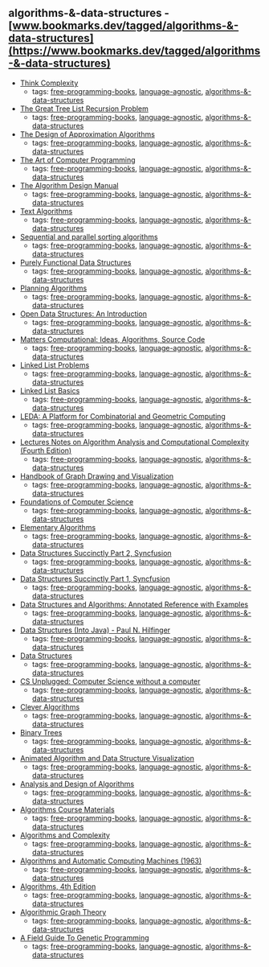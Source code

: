 algorithms-&-data-structures - [www.bookmarks.dev/tagged/algorithms-&-data-structures](https://www.bookmarks.dev/tagged/algorithms-&-data-structures)
---
* [Think Complexity](http://greenteapress.com/complexity/)
    * tags: [free-programming-books](../tagged/free-programming-books.md), [language-agnostic](../tagged/language-agnostic.md), [algorithms-&-data-structures](../tagged/algorithms-&-data-structures.md)
* [The Great Tree List Recursion Problem](http://cslibrary.stanford.edu/109/TreeListRecursion.pdf)
    * tags: [free-programming-books](../tagged/free-programming-books.md), [language-agnostic](../tagged/language-agnostic.md), [algorithms-&-data-structures](../tagged/algorithms-&-data-structures.md)
* [The Design of Approximation Algorithms](http://www.designofapproxalgs.com/book.pdf)
    * tags: [free-programming-books](../tagged/free-programming-books.md), [language-agnostic](../tagged/language-agnostic.md), [algorithms-&-data-structures](../tagged/algorithms-&-data-structures.md)
* [The Art of Computer Programming](http://www.cs.utsa.edu/~wagner/knuth/)
    * tags: [free-programming-books](../tagged/free-programming-books.md), [language-agnostic](../tagged/language-agnostic.md), [algorithms-&-data-structures](../tagged/algorithms-&-data-structures.md)
* [The Algorithm Design Manual](http://www8.cs.umu.se/kurser/TDBAfl/VT06/algorithms/BOOK/BOOK/BOOK.HTM)
    * tags: [free-programming-books](../tagged/free-programming-books.md), [language-agnostic](../tagged/language-agnostic.md), [algorithms-&-data-structures](../tagged/algorithms-&-data-structures.md)
* [Text Algorithms](http://igm.univ-mlv.fr/~mac/REC/text-algorithms.pdf)
    * tags: [free-programming-books](../tagged/free-programming-books.md), [language-agnostic](../tagged/language-agnostic.md), [algorithms-&-data-structures](../tagged/algorithms-&-data-structures.md)
* [Sequential and parallel sorting algorithms](http://www.inf.fh-flensburg.de/lang/algorithmen/sortieren/algoen.htm)
    * tags: [free-programming-books](../tagged/free-programming-books.md), [language-agnostic](../tagged/language-agnostic.md), [algorithms-&-data-structures](../tagged/algorithms-&-data-structures.md)
* [Purely Functional Data Structures](http://www.cs.cmu.edu/~rwh/theses/okasaki.pdf)
    * tags: [free-programming-books](../tagged/free-programming-books.md), [language-agnostic](../tagged/language-agnostic.md), [algorithms-&-data-structures](../tagged/algorithms-&-data-structures.md)
* [Planning Algorithms](http://planning.cs.uiuc.edu)
    * tags: [free-programming-books](../tagged/free-programming-books.md), [language-agnostic](../tagged/language-agnostic.md), [algorithms-&-data-structures](../tagged/algorithms-&-data-structures.md)
* [Open Data Structures: An Introduction](http://opendatastructures.org)
    * tags: [free-programming-books](../tagged/free-programming-books.md), [language-agnostic](../tagged/language-agnostic.md), [algorithms-&-data-structures](../tagged/algorithms-&-data-structures.md)
* [Matters Computational: Ideas, Algorithms, Source Code](http://www.jjj.de/fxt/fxtbook.pdf)
    * tags: [free-programming-books](../tagged/free-programming-books.md), [language-agnostic](../tagged/language-agnostic.md), [algorithms-&-data-structures](../tagged/algorithms-&-data-structures.md)
* [Linked List Problems](http://cslibrary.stanford.edu/105/LinkedListProblems.pdf)
    * tags: [free-programming-books](../tagged/free-programming-books.md), [language-agnostic](../tagged/language-agnostic.md), [algorithms-&-data-structures](../tagged/algorithms-&-data-structures.md)
* [Linked List Basics](http://cslibrary.stanford.edu/103/LinkedListBasics.pdf)
    * tags: [free-programming-books](../tagged/free-programming-books.md), [language-agnostic](../tagged/language-agnostic.md), [algorithms-&-data-structures](../tagged/algorithms-&-data-structures.md)
* [LEDA: A Platform for Combinatorial and Geometric Computing](http://people.mpi-inf.mpg.de/~mehlhorn/LEDAbook.html)
    * tags: [free-programming-books](../tagged/free-programming-books.md), [language-agnostic](../tagged/language-agnostic.md), [algorithms-&-data-structures](../tagged/algorithms-&-data-structures.md)
* [Lectures Notes on Algorithm Analysis and Computational Complexity (Fourth Edition)](https://larc.unt.edu/ian/books/free/license.html)
    * tags: [free-programming-books](../tagged/free-programming-books.md), [language-agnostic](../tagged/language-agnostic.md), [algorithms-&-data-structures](../tagged/algorithms-&-data-structures.md)
* [Handbook of Graph Drawing and Visualization](https://cs.brown.edu/~rt/gdhandbook/)
    * tags: [free-programming-books](../tagged/free-programming-books.md), [language-agnostic](../tagged/language-agnostic.md), [algorithms-&-data-structures](../tagged/algorithms-&-data-structures.md)
* [Foundations of Computer Science](http://infolab.stanford.edu/~ullman/focs.html)
    * tags: [free-programming-books](../tagged/free-programming-books.md), [language-agnostic](../tagged/language-agnostic.md), [algorithms-&-data-structures](../tagged/algorithms-&-data-structures.md)
* [Elementary Algorithms](https://github.com/liuxinyu95/AlgoXY)
    * tags: [free-programming-books](../tagged/free-programming-books.md), [language-agnostic](../tagged/language-agnostic.md), [algorithms-&-data-structures](../tagged/algorithms-&-data-structures.md)
* [Data Structures Succinctly Part 2, Syncfusion](https://www.syncfusion.com/resources/techportal/ebooks/datastructurespart2)
    * tags: [free-programming-books](../tagged/free-programming-books.md), [language-agnostic](../tagged/language-agnostic.md), [algorithms-&-data-structures](../tagged/algorithms-&-data-structures.md)
* [Data Structures Succinctly Part 1, Syncfusion](https://www.syncfusion.com/resources/techportal/ebooks/datastructurespart1)
    * tags: [free-programming-books](../tagged/free-programming-books.md), [language-agnostic](../tagged/language-agnostic.md), [algorithms-&-data-structures](../tagged/algorithms-&-data-structures.md)
* [Data Structures and Algorithms: Annotated Reference with Examples](http://lib.mdp.ac.id/ebook/Karya%20Umum/Dsa.pdf)
    * tags: [free-programming-books](../tagged/free-programming-books.md), [language-agnostic](../tagged/language-agnostic.md), [algorithms-&-data-structures](../tagged/algorithms-&-data-structures.md)
* [Data Structures (Into Java) - Paul N. Hilfinger](http://www-inst.eecs.berkeley.edu/~cs61b/fa14/book2/data-structures.pdf)
    * tags: [free-programming-books](../tagged/free-programming-books.md), [language-agnostic](../tagged/language-agnostic.md), [algorithms-&-data-structures](../tagged/algorithms-&-data-structures.md)
* [Data Structures](http://www.cse.iitd.ernet.in/~suban/cs130/index.html)
    * tags: [free-programming-books](../tagged/free-programming-books.md), [language-agnostic](../tagged/language-agnostic.md), [algorithms-&-data-structures](../tagged/algorithms-&-data-structures.md)
* [CS Unplugged: Computer Science without a computer](http://csunplugged.org/books/)
    * tags: [free-programming-books](../tagged/free-programming-books.md), [language-agnostic](../tagged/language-agnostic.md), [algorithms-&-data-structures](../tagged/algorithms-&-data-structures.md)
* [Clever Algorithms](http://www.cleveralgorithms.com/nature-inspired/)
    * tags: [free-programming-books](../tagged/free-programming-books.md), [language-agnostic](../tagged/language-agnostic.md), [algorithms-&-data-structures](../tagged/algorithms-&-data-structures.md)
* [Binary Trees](http://cslibrary.stanford.edu/110/BinaryTrees.pdf)
    * tags: [free-programming-books](../tagged/free-programming-books.md), [language-agnostic](../tagged/language-agnostic.md), [algorithms-&-data-structures](../tagged/algorithms-&-data-structures.md)
* [Animated Algorithm and Data Structure Visualization](http://visualgo.net)
    * tags: [free-programming-books](../tagged/free-programming-books.md), [language-agnostic](../tagged/language-agnostic.md), [algorithms-&-data-structures](../tagged/algorithms-&-data-structures.md)
* [Analysis and Design of Algorithms](http://www.cse.iitd.ernet.in/~ssen/csl356/admin356.html)
    * tags: [free-programming-books](../tagged/free-programming-books.md), [language-agnostic](../tagged/language-agnostic.md), [algorithms-&-data-structures](../tagged/algorithms-&-data-structures.md)
* [Algorithms Course Materials](http://jeffe.cs.illinois.edu/teaching/algorithms/)
    * tags: [free-programming-books](../tagged/free-programming-books.md), [language-agnostic](../tagged/language-agnostic.md), [algorithms-&-data-structures](../tagged/algorithms-&-data-structures.md)
* [Algorithms and Complexity](https://www.math.upenn.edu/~wilf/AlgoComp.pdf)
    * tags: [free-programming-books](../tagged/free-programming-books.md), [language-agnostic](../tagged/language-agnostic.md), [algorithms-&-data-structures](../tagged/algorithms-&-data-structures.md)
* [Algorithms and Automatic Computing Machines (1963)](https://archive.org/details/Algorithms_And_Automatic_Computing_Machines)
    * tags: [free-programming-books](../tagged/free-programming-books.md), [language-agnostic](../tagged/language-agnostic.md), [algorithms-&-data-structures](../tagged/algorithms-&-data-structures.md)
* [Algorithms, 4th Edition](http://algs4.cs.princeton.edu/home/)
    * tags: [free-programming-books](../tagged/free-programming-books.md), [language-agnostic](../tagged/language-agnostic.md), [algorithms-&-data-structures](../tagged/algorithms-&-data-structures.md)
* [Algorithmic Graph Theory](http://code.google.com/p/graphbook/)
    * tags: [free-programming-books](../tagged/free-programming-books.md), [language-agnostic](../tagged/language-agnostic.md), [algorithms-&-data-structures](../tagged/algorithms-&-data-structures.md)
* [A Field Guide To Genetic Programming](http://dces.essex.ac.uk/staff/rpoli/gp-field-guide/toc.html)
    * tags: [free-programming-books](../tagged/free-programming-books.md), [language-agnostic](../tagged/language-agnostic.md), [algorithms-&-data-structures](../tagged/algorithms-&-data-structures.md)
